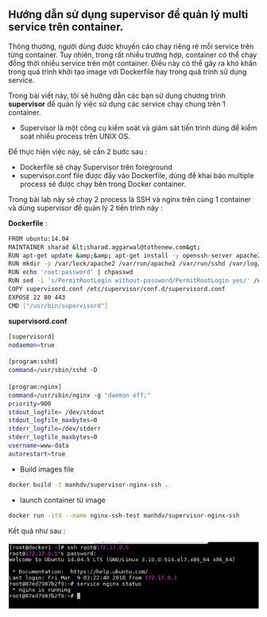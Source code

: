 ## Hướng dẫn sử dụng supervisor để quản lý multi service trên container.

Thông thường, người dùng được khuyến cáo chạy riêng rẽ mỗi service trên từng container. Tuy nhiên, trong rất nhiều trường hợp, container có thể chạy đồng thời nhiều service trên một container. Điều này có thể gây ra khó khăn trong quá trình khởi tạo image với Dockerfile hay trong quá trình sử dụng service. 

Trong bài viết này, tôi sẽ hướng dẫn các bạn sử dụng chương trình **supervisor** để quản lý việc sử dụng các service chạy chung trên 1 container.

 - Supervisor là một công cụ kiểm soát và giám sát tiến trình dùng để kiểm soát nhiều process trên UNIX OS.
 
Để thực hiện việc này, sẽ cần 2 bước sau :
	
 - Dockerfile sẽ chạy Supervisor trên foreground
 - supervisor.conf file được đẩy vào Dockerfile, dùng để khai báo multiple process sẽ được chạy bên trong Docker container.
 
Trong bài lab này sẽ chạy 2 process là SSH và nginx trên cùng 1 container và dùng supervisor để quản lý 2 tiến trình này :

**Dockerfile** :

```sh
FROM ubuntu:14.04
MAINTAINER sharad &lt;sharad.aggarwal@tothenew.com&gt;
RUN apt-get update &amp;&amp; apt-get install -y openssh-server apache2 supervisor nginx
RUN mkdir -p /var/lock/apache2 /var/run/apache2 /var/run/sshd /var/log/supervisor
RUN echo 'root:password' | chpasswd
RUN sed -i 's/PermitRootLogin without-password/PermitRootLogin yes/' /etc/ssh/sshd_config
COPY supervisord.conf /etc/supervisor/conf.d/supervisord.conf
EXPOSE 22 80 443
CMD ["/usr/bin/supervisord"]
```

**supervisord.conf**
```sh
[supervisord]
nodaemon=true
 
[program:sshd]
command=/usr/sbin/sshd -D
 
[program:nginx]
command=/usr/sbin/nginx -g "daemon off;"
priority=900
stdout_logfile= /dev/stdout
stdout_logfile_maxbytes=0
stderr_logfile=/dev/stderr
stderr_logfile_maxbytes=0
username=www-data
autorestart=true
```

 - Build images file
```sh
docker build -t manhdv/supervisor-nginx-ssh .
```

 - launch container từ image 
```sh
docker run -itd --name nginx-ssh-test manhdv/supervisor-nginx-ssh
```

Kết quả như sau : 

![docker](/images/docker-supervisor.png)